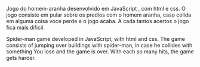 Jogo do homem-aranha desenvolvido em JavaScript , com html e css. O jogo consiste em pular sobre os predios com  o homem aranha, caso colida em alguma coisa voce 
perde e o jogo acaba. A cada tantos acertos o jogo fica mais dificil.

Spider-man game developed in JavaScript, with html and css. The game consists of jumping over buildings with spider-man, in case he collides with something 
You lose and the game is over. With each so many hits, the game gets harder.
